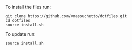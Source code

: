 To install the files run:

    git clone https://github.com/vmassuchetto/dotfiles.git
    cd dotfiles
    source install.sh

To update run:

    source install.sh
